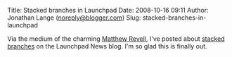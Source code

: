 Title: Stacked branches in Launchpad
Date: 2008-10-16 09:11
Author: Jonathan Lange (noreply@blogger.com)
Slug: stacked-branches-in-launchpad

Via the medium of the charming [Matthew
Revell](http://www.understated.co.uk/), I've posted about [stacked
branches](http://news.launchpad.net/cool-new-stuff/stacked-branches-holding-post)
on the Launchpad News blog. I'm so glad this is finally out.

